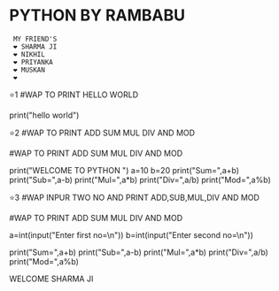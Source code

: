 # PYTHON BY RAMBABU
     MY FRIEND'S
     ❤️ SHARMA JI
     ❤️ NIKHIL
     ❤️ PRIYANKA
     ❤️ MUSKAN
     ❤️ 
     


⭐1
#WAP TO PRINT HELLO WORLD

print("hello world")



⭐2
#WAP TO PRINT ADD SUM MUL DIV AND MOD

#WAP TO PRINT ADD SUM MUL DIV AND MOD 

print("WELCOME TO PYTHON ")
a=10
b=20
print("Sum=",a+b)
print("Sub=",a-b)
print("Mul=",a*b)
print("Div=",a/b)
print("Mod=",a%b)

⭐3
#WAP INPUR TWO NO AND PRINT ADD,SUB,MUL,DIV AND MOD

#WAP TO PRINT ADD SUM MUL DIV AND MOD 

a=int(input("Enter first no=\n"))
b=int(input("Enter second no=\n"))

print("Sum=",a+b)
print("Sub=",a-b)
print("Mul=",a*b)
print("Div=",a/b)
print("Mod=",a%b)

WELCOME 
SHARMA JI
